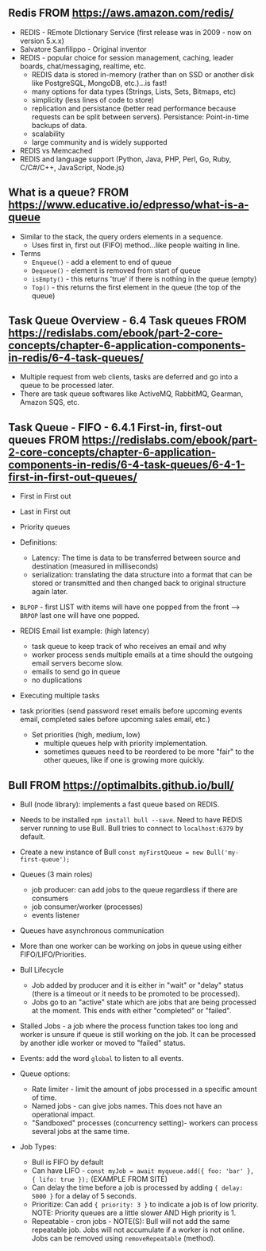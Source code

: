## Redis FROM https://aws.amazon.com/redis/
- REDIS - REmote DIctionary Service (first release was in 2009 - now on version 5.x.x)
- Salvatore Sanfilippo - Original inventor 
- REDIS - popular choice for session management, caching, leader boards, chat/messaging, realtime, etc. 
  - REDIS data is stored in-memory (rather than on SSD or another disk like PostgreSQL, MongoDB, etc.)...is fast!
  - many options for data types (Strings, Lists, Sets, Bitmaps, etc)
  - simplicity (less lines of code to store)
  - replication and persistance (better read performance because requests can be split between servers). Persistance: Point-in-time backups of data.
  - scalability 
  - large community and is widely supported 
- REDIS vs Memcached 
- REDIS and language support (Python, Java, PHP, Perl, Go, Ruby, C/C#/C++, JavaScript, Node.js)

## What is a queue? FROM https://www.educative.io/edpresso/what-is-a-queue
- Similar to the stack, the query orders elements in a sequence. 
  - Uses first in, first out (FIFO) method...like people waiting in line. 
- Terms
  - `Enqueue()` - add a element to end of queue
  - `Dequeue()` - element is removed from start of queue 
  - `isEmpty()` - this returns 'true' if there is nothing in the queue (empty)
  - `Top()` - this returns the first element in the queue (the top of the queue)

## Task Queue Overview - 6.4 Task queues FROM https://redislabs.com/ebook/part-2-core-concepts/chapter-6-application-components-in-redis/6-4-task-queues/
- Multiple request from web clients, tasks are deferred and go into a queue to be processed later. 
- There are task queue softwares like ActiveMQ, RabbitMQ, Gearman, Amazon SQS, etc. 

## Task Queue - FIFO - 6.4.1 First-in, first-out queues FROM https://redislabs.com/ebook/part-2-core-concepts/chapter-6-application-components-in-redis/6-4-task-queues/6-4-1-first-in-first-out-queues/

- First in First out
- Last in First out
- Priority queues

- Definitions: 
  - Latency: The time is data to be transferred between source and destination (measured in milliseconds)
  - serialization: translating the data structure into a format that can be stored or transmitted and then changed back to original structure again later.

- `BLPOP` - first LIST with items will have one popped from the front --> `BRPOP` last one will have one popped.

- REDIS Email list example: (high latency)
  - task queue to keep track of who receives an email and why
  - worker process sends multiple emails at a time should the outgoing email servers become slow.
  - emails to send go in queue 
  - no duplications

- Executing multiple tasks 
- task priorities (send password reset emails before upcoming events email, completed sales before upcoming sales email, etc.)
  - Set priorities (high, medium, low)
    - multiple queues help with priority implementation.
    - sometimes queues need to be reordered to be more "fair" to the other queues, like if one is growing more quickly. 

## Bull FROM https://optimalbits.github.io/bull/

- Bull (node library): implements a fast queue based on REDIS. 
- Needs to be installed `npm install bull --save`. Need to have REDIS server running to use Bull. Bull tries to connect to `localhost:6379` by default. 
- Create a new instance of Bull `const myFirstQueue = new Bull('my-first-queue');`
- Queues (3 main roles) 
  - job producer: can add jobs to the queue regardless if there are consumers
  - job consumer/worker (processes)
  - events listener
- Queues have asynchronous communication 
- More than one worker can be working on jobs in queue using either FIFO/LIFO/Priorities. 

- Bull Lifecycle 
  - Job added by producer and it is either in "wait" or "delay" status (there is a timeout or it needs to be promoted to be processed).
  - Jobs go to an "active" state which are jobs that are being processed at the moment. This ends with either "completed" or "failed". 

- Stalled Jobs - a job where the process function takes too long and worker is unsure if queue is still working on the job. It can be processed by another idle worker or moved to "failed" status. 
- Events: add the word `global` to listen to all events. 

- Queue options:
  - Rate limiter - limit the amount of jobs processed in a specific amount of time. 
  - Named jobs - can give jobs names. This does not have an operational impact.
  - "Sandboxed" processes (concurrency setting)- workers can process several jobs at the same time. 

- Job Types:
  - Bull is FIFO by default
  - Can have LIFO - `const myJob = await myqueue.add({ foo: 'bar' }, { lifo: true });` (EXAMPLE FROM SITE)
  - Can delay the time before a job is processed by adding `{ delay: 5000 }` for a delay of 5 seconds. 
  - Prioritize: Can add `{ priority: 3 }` to indicate a job is of low priority. NOTE: Priority queues are a little slower AND High priority is 1. 
  - Repeatable - cron jobs - NOTE(S): Bull will not add the same repeatable job. Jobs will not accumulate if a worker is not online. Jobs can be removed using `removeRepeatable` (method). 